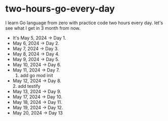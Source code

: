 # two-hours-go-every-day
I learn Go language from zero with practice code two hours every day.
let's see what I get in 3 month from now.

- It's May 5, 2024 -> Day 1.
- May 6, 2024 -> Day 2.
- May 7, 2024 -> Day 3.
- May 8, 2024 -> Day 4.
- May 9, 2024 -> Day 5.
- May 10, 2024 -> Day 6.
- May 11, 2024 -> Day 7.
    1. add go mod init
- May 12, 2024 -> Day 8.  
    2. add testify
- May 13, 2024 -> Day 9.
- May 17, 2024 -> Day 10.
- May 18, 2024 -> Day 11.
- May 19, 2024 -> Day 12.
- May 20, 2024 -> Day 13


